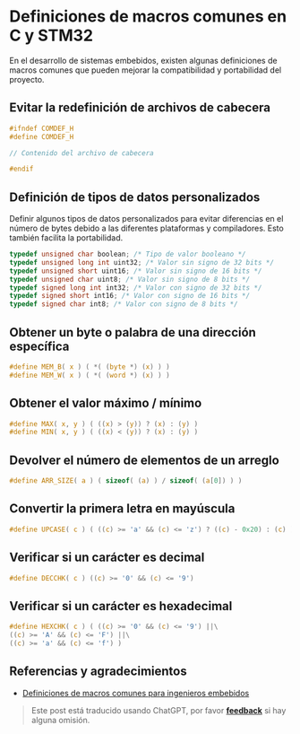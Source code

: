 # Definiciones de macros comunes en C y STM32

En el desarrollo de sistemas embebidos, existen algunas definiciones de macros comunes que pueden mejorar la compatibilidad y portabilidad del proyecto.

## Evitar la redefinición de archivos de cabecera

```c
#ifndef COMDEF_H
#define COMDEF_H

// Contenido del archivo de cabecera

#endif
```

## Definición de tipos de datos personalizados

Definir algunos tipos de datos personalizados para evitar diferencias en el número de bytes debido a las diferentes plataformas y compiladores. Esto también facilita la portabilidad.

```c
typedef unsigned char boolean; /* Tipo de valor booleano */
typedef unsigned long int uint32; /* Valor sin signo de 32 bits */
typedef unsigned short uint16; /* Valor sin signo de 16 bits */
typedef unsigned char uint8; /* Valor sin signo de 8 bits */
typedef signed long int int32; /* Valor con signo de 32 bits */
typedef signed short int16; /* Valor con signo de 16 bits */
typedef signed char int8; /* Valor con signo de 8 bits */
```

## Obtener un byte o palabra de una dirección específica

```c
#define MEM_B( x ) ( *( (byte *) (x) ) )
#define MEM_W( x ) ( *( (word *) (x) ) )
```

## Obtener el valor máximo / mínimo

```c
#define MAX( x, y ) ( ((x) > (y)) ? (x) : (y) )
#define MIN( x, y ) ( ((x) < (y)) ? (x) : (y) )
```

## Devolver el número de elementos de un arreglo

```c
#define ARR_SIZE( a ) ( sizeof( (a) ) / sizeof( (a[0]) ) )
```

## Convertir la primera letra en mayúscula

```c
#define UPCASE( c ) ( ((c) >= 'a' && (c) <= 'z') ? ((c) - 0x20) : (c) )
```

## Verificar si un carácter es decimal

```c
#define DECCHK( c ) ((c) >= '0' && (c) <= '9')
```

## Verificar si un carácter es hexadecimal

```c
#define HEXCHK( c ) ( ((c) >= '0' && (c) <= '9') ||\
((c) >= 'A' && (c) <= 'F') ||\
((c) >= 'a' && (c) <= 'f') )
```

## Referencias y agradecimientos

- [Definiciones de macros comunes para ingenieros embebidos](https://mp.weixin.qq.com/s/4YPwxtBX6Qdlz9fGKvSCUg)

> Este post está traducido usando ChatGPT, por favor [**feedback**](https://github.com/linyuxuanlin/Wiki_MkDocs/issues/new) si hay alguna omisión.